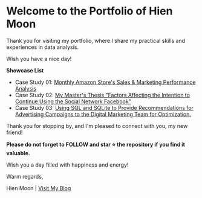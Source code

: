 # Welcome to the Portfolio of Hien Moon
Thank you for visiting my portfolio, where I share my practical skills and experiences in data analysis.

Wish you have a nice day!

**Showcase List**
+ Case Study 01: [Monthly Amazon Store's Sales & Marketing Performance Analysis](https://github.com/hienmoon1017/Amazon-Store-Sales-Marketing-Performance-Analysis)
+ Case Study 02: [My Master's Thesis "Factors Affecting the Intention to Continue Using the Social Network Facebook"](https://github.com/hienmoon1017/master-thesis)
+ Case Study 03: [Using SQL and SQLite to Provide Recommendations for Advertising Campaigns to the Digital Marketing Team for Optimization.](https://github.com/hienmoon1017/sql)

Thank you for stopping by, and I'm pleased to connect with you, my new friend!

**Please do not forget to FOLLOW and star ⭐ the repository if you find it valuable.**

Wish you a day filled with happiness and energy!

Warm regards,

Hien Moon | [Visit My Blog](https://hienmoon.com/?utm_source=github&utm_medium=readme)
